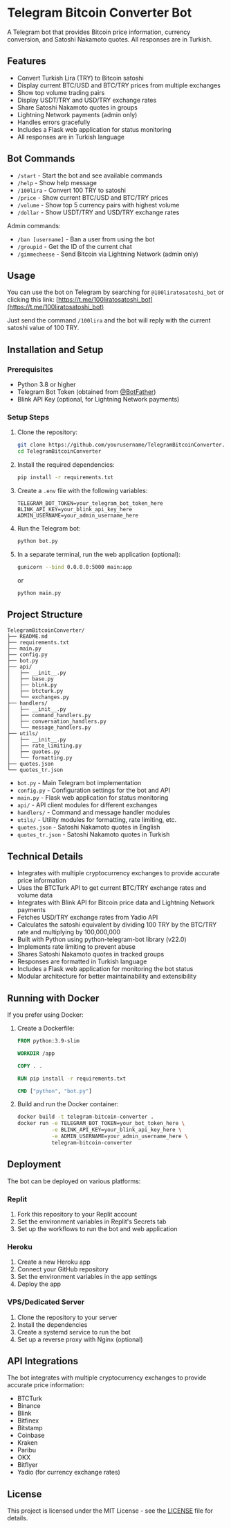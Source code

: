 # Telegram Bitcoin Converter Bot

A Telegram bot that provides Bitcoin price information, currency conversion, and Satoshi Nakamoto quotes. All responses are in Turkish.

## Features

- Convert Turkish Lira (TRY) to Bitcoin satoshi
- Display current BTC/USD and BTC/TRY prices from multiple exchanges
- Show top volume trading pairs
- Display USDT/TRY and USD/TRY exchange rates
- Share Satoshi Nakamoto quotes in groups
- Lightning Network payments (admin only)
- Handles errors gracefully
- Includes a Flask web application for status monitoring
- All responses are in Turkish language

## Bot Commands

- `/start` - Start the bot and see available commands
- `/help` - Show help message
- `/100lira` - Convert 100 TRY to satoshi
- `/price` - Show current BTC/USD and BTC/TRY prices
- `/volume` - Show top 5 currency pairs with highest volume
- `/dollar` - Show USDT/TRY and USD/TRY exchange rates

Admin commands:
- `/ban [username]` - Ban a user from using the bot
- `/groupid` - Get the ID of the current chat
- `/gimmecheese` - Send Bitcoin via Lightning Network (admin only)

## Usage

You can use the bot on Telegram by searching for `@100liratosatoshi_bot` or clicking this link: [https://t.me/100liratosatoshi_bot](https://t.me/100liratosatoshi_bot)

Just send the command `/100lira` and the bot will reply with the current satoshi value of 100 TRY.

## Installation and Setup

### Prerequisites

- Python 3.8 or higher
- Telegram Bot Token (obtained from [@BotFather](https://t.me/BotFather))
- Blink API Key (optional, for Lightning Network payments)

### Setup Steps

1. Clone the repository:
   ```bash
   git clone https://github.com/yourusername/TelegramBitcoinConverter.git
   cd TelegramBitcoinConverter
   ```

2. Install the required dependencies:
   ```bash
   pip install -r requirements.txt
   ```

3. Create a `.env` file with the following variables:
   ```
   TELEGRAM_BOT_TOKEN=your_telegram_bot_token_here
   BLINK_API_KEY=your_blink_api_key_here
   ADMIN_USERNAME=your_admin_username_here
   ```

4. Run the Telegram bot:
   ```bash
   python bot.py
   ```

5. In a separate terminal, run the web application (optional):
   ```bash
   gunicorn --bind 0.0.0.0:5000 main:app
   ```
   or
   ```bash
   python main.py
   ```

## Project Structure

```
TelegramBitcoinConverter/
├── README.md
├── requirements.txt
├── main.py
├── config.py
├── bot.py
├── api/
│   ├── __init__.py
│   ├── base.py
│   ├── blink.py
│   ├── btcturk.py
│   └── exchanges.py
├── handlers/
│   ├── __init__.py
│   ├── command_handlers.py
│   ├── conversation_handlers.py
│   └── message_handlers.py
├── utils/
│   ├── __init__.py
│   ├── rate_limiting.py
│   ├── quotes.py
│   └── formatting.py
├── quotes.json
└── quotes_tr.json
```

- `bot.py` - Main Telegram bot implementation
- `config.py` - Configuration settings for the bot and API
- `main.py` - Flask web application for status monitoring
- `api/` - API client modules for different exchanges
- `handlers/` - Command and message handler modules
- `utils/` - Utility modules for formatting, rate limiting, etc.
- `quotes.json` - Satoshi Nakamoto quotes in English
- `quotes_tr.json` - Satoshi Nakamoto quotes in Turkish

## Technical Details

- Integrates with multiple cryptocurrency exchanges to provide accurate price information
- Uses the BTCTurk API to get current BTC/TRY exchange rates and volume data
- Integrates with Blink API for Bitcoin price data and Lightning Network payments
- Fetches USD/TRY exchange rates from Yadio API
- Calculates the satoshi equivalent by dividing 100 TRY by the BTC/TRY rate and multiplying by 100,000,000
- Built with Python using python-telegram-bot library (v22.0)
- Implements rate limiting to prevent abuse
- Shares Satoshi Nakamoto quotes in tracked groups
- Responses are formatted in Turkish language
- Includes a Flask web application for monitoring the bot status
- Modular architecture for better maintainability and extensibility

## Running with Docker

If you prefer using Docker:

1. Create a Dockerfile:
   ```dockerfile
   FROM python:3.9-slim

   WORKDIR /app

   COPY . .

   RUN pip install -r requirements.txt

   CMD ["python", "bot.py"]
   ```

2. Build and run the Docker container:
   ```bash
   docker build -t telegram-bitcoin-converter .
   docker run -e TELEGRAM_BOT_TOKEN=your_bot_token_here \
              -e BLINK_API_KEY=your_blink_api_key_here \
              -e ADMIN_USERNAME=your_admin_username_here \
              telegram-bitcoin-converter
   ```

## Deployment

The bot can be deployed on various platforms:

### Replit

1. Fork this repository to your Replit account
2. Set the environment variables in Replit's Secrets tab
3. Set up the workflows to run the bot and web application

### Heroku

1. Create a new Heroku app
2. Connect your GitHub repository
3. Set the environment variables in the app settings
4. Deploy the app

### VPS/Dedicated Server

1. Clone the repository to your server
2. Install the dependencies
3. Create a systemd service to run the bot
4. Set up a reverse proxy with Nginx (optional)

## API Integrations

The bot integrates with multiple cryptocurrency exchanges to provide accurate price information:

- BTCTurk
- Binance
- Blink
- Bitfinex
- Bitstamp
- Coinbase
- Kraken
- Paribu
- OKX
- Bitflyer
- Yadio (for currency exchange rates)

## License

This project is licensed under the MIT License - see the [LICENSE](LICENSE) file for details.
